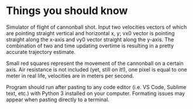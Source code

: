 # Things you should know

Simulator of flight of cannonball shot. Input two velocities vectors of which are pointing straight vertical and horizontal x, y; vx0 vector is pointing straight along the x-axis and vy0 vector straight along the y-axis. The combination of two and time updating overtime is resulting in a pretty accurate trajectory estimate.

Small red squares represent the movement of the cannonball on a certain axis. 
Air resistance is not included (yet, still on it!), one pixel is equal to one meter in real life, velocities are in meters per second.

Program should run after pasting to any code editor (i.e. VS Code, Sublime text, etc.) with Python 3 installed on your computer. Formating issues may appear when pasting directly to a terminal.
